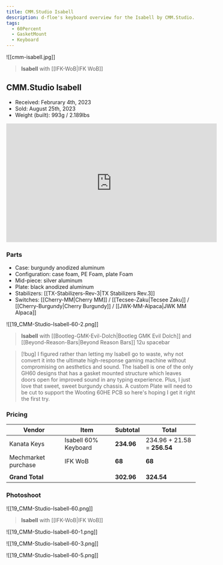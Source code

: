 ```yaml
---
title: CMM.Studio Isabell
description: d-floe's keyboard overview for the Isabell by CMM.Studio.
tags:
  - 60Percent
  - GasketMount
  - Keyboard
---
```


![[cmm-isabell.jpg]]

> **Isabell** with [[IFK-WoB|IFK WoB]]

## CMM.Studio Isabell

- Received: Februrary 4th, 2023
- Sold: August 25th, 2023
- Weight (built): 993g / 2.189lbs

<iframe width="560" height="315" src="https://www.youtube-nocookie.com/embed/h7f791hUw1c" title="YouTube video player" frameborder="0" allow="accelerometer; autoplay; clipboard-write; encrypted-media; gyroscope; picture-in-picture; web-share" allowfullscreen></iframe>

### Parts

- Case: burgundy anodized aluminum
- Configuration: case foam, PE Foam, plate Foam
- Mid-piece: silver aluminum
- Plate: black anodized aluminum
- Stabilizers: [[TX-Stabilizers-Rev-3|TX Stabilizers Rev.3]]
- Switches: [[Cherry-MM|Cherry MM]] / [[Tecsee-Zaku|Tecsee Zaku]] / [[Cherry-Burgundy|Cherry Burgundy]] / [[JWK-MM-Alpaca|JWK MM Alpaca]]

![[19_CMM-Studio-Isabell-60-2.png]]

> **Isabell** with [[Bootleg-GMK-Evil-Dolch|Bootleg GMK Evil Dolch]] and [[Beyond-Reason-Bars|Beyond Reason Bars]] 12u spacebar

> [!bug]
> I figured rather than letting my Isabell go to waste, why not convert it into the ultimate high-response gaming machine without compromising on aesthetics and sound. The Isabell is one of the only GH60 designs that has a gasket mounted structure which leaves doors open for improved sound in any typing experience. Plus, I just love that sweet, sweet burgundy chassis. A custom Plate will need to be cut to support the Wooting 60HE PCB so here's hoping I get it right the first try.

### Pricing

| Vendor              | Item                 | Subtotal   | Total                       |
| ------------------- | -------------------- | ---------- | --------------------------- |
| Kanata Keys         | Isabell 60% Keyboard | **234.96** | 234.96 + 21.58 = **256.54** |
| Mechmarket purchase | IFK WoB              | **68**     | **68**                      |
|                     |                      |
| **Grand Total**     |                      | **302.96** | **324.54**                  |

### Photoshoot

![[19_CMM-Studio-Isabell-60.png]]

> **Isabell** with [[IFK-WoB|IFK WoB]]

![[19_CMM-Studio-Isabell-60-1.png]]

![[19_CMM-Studio-Isabell-60-3.png]]

![[19_CMM-Studio-Isabell-60-5.png]]
